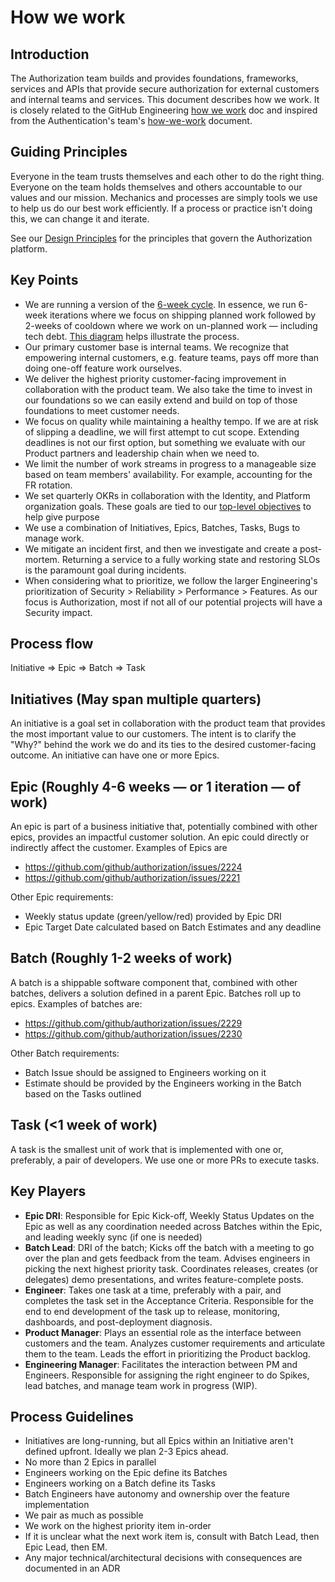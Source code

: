 # How we work

## Introduction

The Authorization team builds and provides foundations, frameworks, services and APIs that provide secure authorization for external customers and internal teams and services. This document describes how we work. It is closely related to the GitHub Engineering [how we work](https://thehub.github.com/engineering/how-we-work/) doc and inspired from the Authentication's team's [how-we-work](https://github.com/github/authentication/blob/main/docs/how_we_work.md) document.

## Guiding Principles

Everyone in the team trusts themselves and each other to do the right thing. Everyone on the team holds themselves and others accountable to our values and our mission. Mechanics and processes are simply tools we use to help us do our best work efficiently. If a process or practice isn't doing this, we can change it and iterate.

See our [Design Principles](/docs/design-principles.md) for the principles that govern the Authorization platform.

## Key Points

- We are running a version of the [6-week cycle](https://basecamp.com/shapeup). In essence, we run 6-week iterations where we focus on shipping planned work followed by 2-weeks of cooldown where we work on un-planned work — including tech debt. [This diagram](https://miro.com/app/board/uXjVPWC0O8Q=/) helps illustrate the process.
- Our primary customer base is internal teams. We recognize that empowering internal customers, e.g. feature teams, pays off more than doing one-off feature work ourselves.
- We deliver the highest priority customer-facing improvement in collaboration with the product team. We also take the time to invest in our foundations so we can easily extend and build on top of those foundations to meet customer needs.
- We focus on quality while maintaining a healthy tempo. If we are at risk of slipping a deadline, we will first attempt to cut scope. Extending deadlines is not our first option, but something we evaluate with our Product partners and leadership chain when we need to.
- We limit the number of work streams in progress to a manageable size based on team members' availability. For example, accounting for the FR rotation.
- We set quarterly OKRs in collaboration with the Identity, and Platform organization goals. These goals are tied to our [top-level objectives](/planning/objectives/README.md) to help give purpose
- We use a combination of Initiatives, Epics, Batches, Tasks, Bugs to manage work.
- We mitigate an incident first, and then we investigate and create a post-mortem. Returning a service to a fully working state and restoring SLOs is the paramount goal during incidents.
- When considering what to prioritize, we follow the larger Engineering's prioritization of Security > Reliability > Performance > Features. As our focus is Authorization, most if not all of our potential projects will have a Security impact.

## Process flow

Initiative ⇒ Epic ⇒ Batch ⇒ Task

## Initiatives (May span multiple quarters)

An initiative is a goal set in collaboration with the product team that provides the most important value to our customers.
The intent is to clarify the "Why?" behind the work we do and its ties to the desired customer-facing outcome.
An initiative can have one or more Epics.

## Epic (Roughly 4-6 weeks — or 1 iteration — of work)

An epic is part of a business initiative that, potentially combined with other epics, provides an impactful customer solution. An epic could directly or indirectly affect the customer. Examples of Epics are

- https://github.com/github/authorization/issues/2224
- https://github.com/github/authorization/issues/2221

Other Epic requirements:
- Weekly status update (green/yellow/red) provided by Epic DRI
- Epic Target Date calculated based on Batch Estimates and any deadline

## Batch (Roughly 1-2 weeks of work)

A batch is a shippable software component that, combined with other batches, delivers a solution defined in a parent Epic. Batches roll up to epics. Examples of batches are:

- https://github.com/github/authorization/issues/2229
- https://github.com/github/authorization/issues/2230

Other Batch requirements:
- Batch Issue should be assigned to Engineers working on it
- Estimate should be provided by the Engineers working in the Batch based on the Tasks outlined

## Task (<1 week of work)

A task is the smallest unit of work that is implemented with one or, preferably, a pair of developers. We use one or more PRs to execute tasks.

## Key Players

- **Epic DRI**: Responsible for Epic Kick-off, Weekly Status Updates on the Epic as well as any coordination needed across Batches within the Epic, and leading weekly sync (if one is needed)
- **Batch Lead**: DRI of the batch; Kicks off the batch with a meeting to go over the plan and gets feedback from the team. Advises engineers in picking the next highest priority task. Coordinates releases, creates (or delegates) demo presentations, and writes feature-complete posts.
- **Engineer**: Takes one task at a time, preferably with a pair, and completes the task set in the Acceptance Criteria. Responsible for the end to end development of the task up to release, monitoring, dashboards, and post-deployment diagnosis.
- **Product Manager**: Plays an essential role as the interface between customers and the team. Analyzes customer requirements and articulate them to the team. Leads the effort in prioritizing the Product backlog.
- **Engineering Manager**: Facilitates the interaction between PM and Engineers. Responsible for assigning the right engineer to do Spikes, lead batches, and manage team work in progress (WIP).

## Process Guidelines

- Initiatives are long-running, but all Epics within an Initiative aren't defined upfront. Ideally we plan 2-3 Epics ahead.
- No more than 2 Epics in parallel
- Engineers working on the Epic define its Batches
- Engineers working on a Batch define its Tasks
- Batch Engineers have autonomy and ownership over the feature implementation
- We pair as much as possible
- We work on the highest priority item in-order
- If it is unclear what the next work item is, consult with Batch Lead, then Epic Lead, then EM.
- Any major technical/architectural decisions with consequences are documented in an ADR
